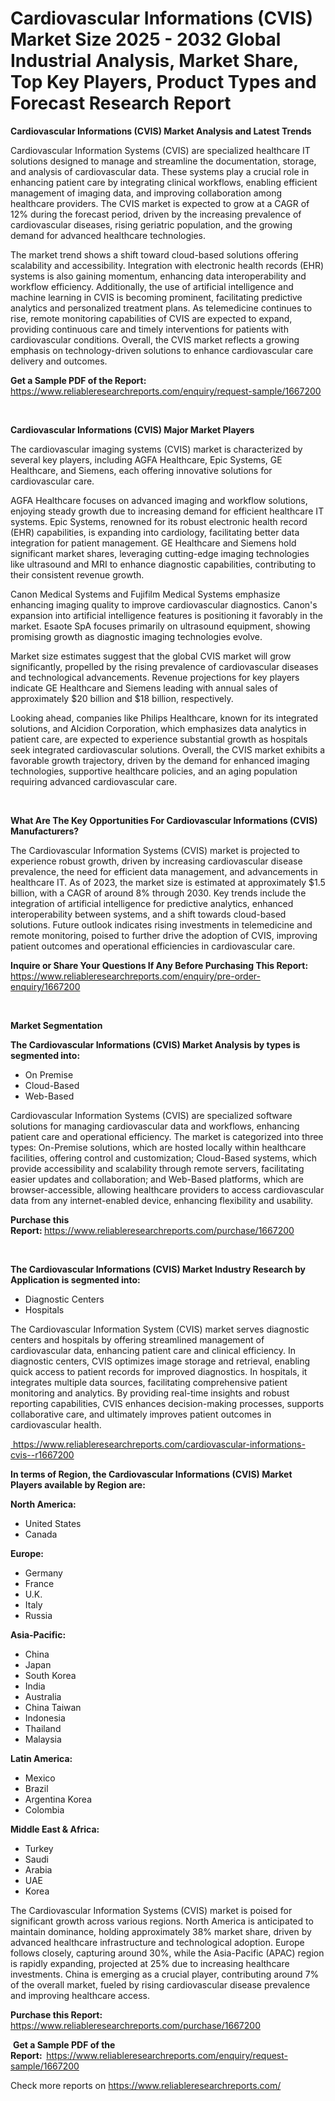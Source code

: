 <p><h1>Cardiovascular Informations (CVIS) Market Size 2025 - 2032 Global Industrial Analysis, Market Share, Top Key Players, Product Types and Forecast Research Report</h1></p><p><strong>Cardiovascular Informations (CVIS) Market Analysis and Latest Trends</strong></p>
<p><p>Cardiovascular Information Systems (CVIS) are specialized healthcare IT solutions designed to manage and streamline the documentation, storage, and analysis of cardiovascular data. These systems play a crucial role in enhancing patient care by integrating clinical workflows, enabling efficient management of imaging data, and improving collaboration among healthcare providers. The CVIS market is expected to grow at a CAGR of 12% during the forecast period, driven by the increasing prevalence of cardiovascular diseases, rising geriatric population, and the growing demand for advanced healthcare technologies.</p><p>The market trend shows a shift toward cloud-based solutions offering scalability and accessibility. Integration with electronic health records (EHR) systems is also gaining momentum, enhancing data interoperability and workflow efficiency. Additionally, the use of artificial intelligence and machine learning in CVIS is becoming prominent, facilitating predictive analytics and personalized treatment plans. As telemedicine continues to rise, remote monitoring capabilities of CVIS are expected to expand, providing continuous care and timely interventions for patients with cardiovascular conditions. Overall, the CVIS market reflects a growing emphasis on technology-driven solutions to enhance cardiovascular care delivery and outcomes.</p></p>
<p><strong>Get a Sample PDF of the Report:&nbsp;</strong> <a href="https://www.reliableresearchreports.com/enquiry/request-sample/1667200?utm_campaign=3292&utm_medium=2&utm_source=Github&utm_content=ia&utm_term=11032025&utm_id=cardiovascular-informations-cvis">https://www.reliableresearchreports.com/enquiry/request-sample/1667200</a></p>
<p>&nbsp;</p>
<p><strong>Cardiovascular Informations (CVIS) Major Market Players</strong></p>
<p><p>The cardiovascular imaging systems (CVIS) market is characterized by several key players, including AGFA Healthcare, Epic Systems, GE Healthcare, and Siemens, each offering innovative solutions for cardiovascular care. </p><p>AGFA Healthcare focuses on advanced imaging and workflow solutions, enjoying steady growth due to increasing demand for efficient healthcare IT systems. Epic Systems, renowned for its robust electronic health record (EHR) capabilities, is expanding into cardiology, facilitating better data integration for patient management. GE Healthcare and Siemens hold significant market shares, leveraging cutting-edge imaging technologies like ultrasound and MRI to enhance diagnostic capabilities, contributing to their consistent revenue growth.</p><p>Canon Medical Systems and Fujifilm Medical Systems emphasize enhancing imaging quality to improve cardiovascular diagnostics. Canon's expansion into artificial intelligence features is positioning it favorably in the market. Esaote SpA focuses primarily on ultrasound equipment, showing promising growth as diagnostic imaging technologies evolve. </p><p>Market size estimates suggest that the global CVIS market will grow significantly, propelled by the rising prevalence of cardiovascular diseases and technological advancements. Revenue projections for key players indicate GE Healthcare and Siemens leading with annual sales of approximately $20 billion and $18 billion, respectively. </p><p>Looking ahead, companies like Philips Healthcare, known for its integrated solutions, and Alcidion Corporation, which emphasizes data analytics in patient care, are expected to experience substantial growth as hospitals seek integrated cardiovascular solutions. Overall, the CVIS market exhibits a favorable growth trajectory, driven by the demand for enhanced imaging technologies, supportive healthcare policies, and an aging population requiring advanced cardiovascular care.</p></p>
<p>&nbsp;</p>
<p><strong>What Are The Key Opportunities For Cardiovascular Informations (CVIS) Manufacturers?</strong></p>
<p><p>The Cardiovascular Information Systems (CVIS) market is projected to experience robust growth, driven by increasing cardiovascular disease prevalence, the need for efficient data management, and advancements in healthcare IT. As of 2023, the market size is estimated at approximately $1.5 billion, with a CAGR of around 8% through 2030. Key trends include the integration of artificial intelligence for predictive analytics, enhanced interoperability between systems, and a shift towards cloud-based solutions. Future outlook indicates rising investments in telemedicine and remote monitoring, poised to further drive the adoption of CVIS, improving patient outcomes and operational efficiencies in cardiovascular care.</p></p>
<p><strong>Inquire or Share Your Questions If Any Before Purchasing This Report:</strong> <a href="https://www.reliableresearchreports.com/enquiry/pre-order-enquiry/1667200?utm_campaign=3292&utm_medium=2&utm_source=Github&utm_content=ia&utm_term=11032025&utm_id=cardiovascular-informations-cvis">https://www.reliableresearchreports.com/enquiry/pre-order-enquiry/1667200</a></p>
<p>&nbsp;</p>
<p><strong>Market Segmentation</strong></p>
<p><strong>The Cardiovascular Informations (CVIS) Market Analysis by types is segmented into:</strong></p>
<p><ul><li>On Premise</li><li>Cloud-Based</li><li>Web-Based</li></ul></p>
<p><p>Cardiovascular Information Systems (CVIS) are specialized software solutions for managing cardiovascular data and workflows, enhancing patient care and operational efficiency. The market is categorized into three types: On-Premise solutions, which are hosted locally within healthcare facilities, offering control and customization; Cloud-Based systems, which provide accessibility and scalability through remote servers, facilitating easier updates and collaboration; and Web-Based platforms, which are browser-accessible, allowing healthcare providers to access cardiovascular data from any internet-enabled device, enhancing flexibility and usability.</p></p>
<p><strong>Purchase this Report:&nbsp;</strong><a href="https://www.reliableresearchreports.com/purchase/1667200?utm_campaign=3292&utm_medium=2&utm_source=Github&utm_content=ia&utm_term=11032025&utm_id=cardiovascular-informations-cvis">https://www.reliableresearchreports.com/purchase/1667200</a></p>
<p>&nbsp;</p>
<p><strong>The Cardiovascular Informations (CVIS) Market Industry Research by Application is segmented into:</strong></p>
<p><ul><li>Diagnostic Centers</li><li>Hospitals</li></ul></p>
<p><p>The Cardiovascular Information System (CVIS) market serves diagnostic centers and hospitals by offering streamlined management of cardiovascular data, enhancing patient care and clinical efficiency. In diagnostic centers, CVIS optimizes image storage and retrieval, enabling quick access to patient records for improved diagnostics. In hospitals, it integrates multiple data sources, facilitating comprehensive patient monitoring and analytics. By providing real-time insights and robust reporting capabilities, CVIS enhances decision-making processes, supports collaborative care, and ultimately improves patient outcomes in cardiovascular health.</p></p>
<p><a href="https://www.reliableresearchreports.com/cardiovascular-informations-cvis--r1667200?utm_campaign=3292&utm_medium=2&utm_source=Github&utm_content=ia&utm_term=11032025&utm_id=cardiovascular-informations-cvis">&nbsp;https://www.reliableresearchreports.com/cardiovascular-informations-cvis--r1667200</a></p>
<p><strong>In terms of Region, the Cardiovascular Informations (CVIS) Market Players available by Region are:</strong></p>
<p>
    <p> <strong> North America: </strong>
        <ul>
            <li>United States</li>
            <li>Canada</li>
        </ul>
        </p> 
    <p> <strong> Europe: </strong>
        <ul>
            <li>Germany</li>
            <li>France</li>
            <li>U.K.</li>
            <li>Italy</li>
            <li>Russia</li>
        </ul>
        </p> 
    <p> <strong> Asia-Pacific: </strong>
        <ul>
            <li>China</li>
            <li>Japan</li>
            <li>South Korea</li>
            <li>India</li>
            <li>Australia</li>
            <li>China Taiwan</li>
            <li>Indonesia</li>
            <li>Thailand</li>
            <li>Malaysia</li>
        </ul>
        </p> 
    <p> <strong> Latin America: </strong>
        <ul>
            <li>Mexico</li>
            <li>Brazil</li>
            <li>Argentina Korea</li>
            <li>Colombia</li>
        </ul>
        </p> 
    <p> <strong> Middle East & Africa: </strong>
        <ul>
            <li>Turkey</li>
            <li>Saudi</li>
            <li>Arabia</li>
            <li>UAE</li>
            <li>Korea</li>
        </ul>
    </p>
    </p>
<p><p>The Cardiovascular Information Systems (CVIS) market is poised for significant growth across various regions. North America is anticipated to maintain dominance, holding approximately 38% market share, driven by advanced healthcare infrastructure and technological adoption. Europe follows closely, capturing around 30%, while the Asia-Pacific (APAC) region is rapidly expanding, projected at 25% due to increasing healthcare investments. China is emerging as a crucial player, contributing around 7% of the overall market, fueled by rising cardiovascular disease prevalence and improving healthcare access.</p></p>
<p><strong>Purchase this Report: </strong><a href="https://www.reliableresearchreports.com/purchase/1667200?utm_campaign=3292&utm_medium=2&utm_source=Github&utm_content=ia&utm_term=11032025&utm_id=cardiovascular-informations-cvis">https://www.reliableresearchreports.com/purchase/1667200</a></p>
<p>&nbsp;<strong>Get a Sample PDF of the Report:&nbsp;&nbsp;</strong><a href="https://www.reliableresearchreports.com/enquiry/request-sample/1667200?utm_campaign=3292&utm_medium=2&utm_source=Github&utm_content=ia&utm_term=11032025&utm_id=cardiovascular-informations-cvis">https://www.reliableresearchreports.com/enquiry/request-sample/1667200</a></p>
<p><strong></strong></p>
<p>Check more reports on <a href="https://www.reliableresearchreports.com/?utm_campaign=3292&utm_medium=2&utm_source=Github&utm_content=ia&utm_term=11032025&utm_id=cardiovascular-informations-cvis">https://www.reliableresearchreports.com/</a></p>